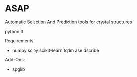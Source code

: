 # ASAP
Automatic Selection And Prediction tools for crystal structures

python 3

Requirements:

+ numpy scipy scikit-learn tqdm ase dscribe

Add-Ons:
+ spglib


